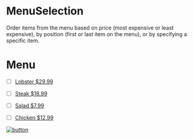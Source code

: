 # MenuSelection

Order items from the menu based on price (most expensive or least expensive), by position (first or last item on the menu), or by specifying a specific item.

<h1> Menu </h1>

- [ ] [Lobster $29.99](https://one-shore.com/contact?order=lobster)
- [ ] [Steak $18.99](https://one-shore.com/contact?order=steak)
- [ ] [Salad $7.99](https://one-shore.com/contact?order=salad)
- [ ] [Chicken $12.99](https://one-shore.com/contact?order=chicken)


[![button](http://one-shore.com/images/shell.png)](https://one-shorecom.com)
